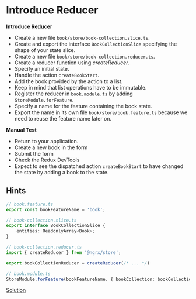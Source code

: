 # Introduce Reducer

__Introduce Reducer__

- Create a new file `book/store/book-collection.slice.ts`.
- Create and export the interface `BookCollectionSlice` specifying the shape of your state slice.
- Create a new file `book/store/book-collection.reducer.ts`.
- Create a reducer function using _createReducer_.
- Specify an initial state.
- Handle the action `createBookStart`.
- Add the book provided by the action to a list.
- Keep in mind that list operations have to be immutable.
- Register the reducer in `book.module.ts` by adding `StoreModule.forFeature`.
- Specify a name for the feature containing the book state.
- Export the name in its own file `book/store/book.feature.ts` because we need to reuse the feature name later on.

__Manual Test__
- Return to your application.
- Create a new book in the form
- Submit the form
- Check the Redux DevTools
- Expect to see the dispatched action `createBookStart` to have changed the state by adding a book to the state.

## Hints

```ts
// book.feature.ts
export const bookFeatureName = 'book';

// book-collection.slice.ts
export interface BookCollectionSlice {
    entities: ReadonlyArray<Book>;
}

// book-collection.reducer.ts
import { createReducer } from '@ngrx/store';

export bookCollectionReducer = createReducer(/* ... */)

// book.module.ts
StoreModule.forFeature(bookFeatureName, { bookCollection: bookCollectionReducer })
```

[Solution](https://stackblitz.com/github/workshops-de/angular-advanced-workshop/tree/solve--ngrx-use-reducer)
